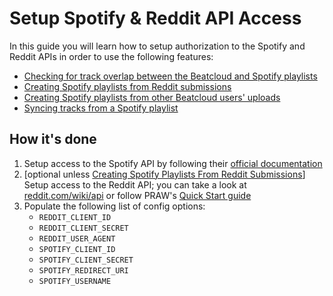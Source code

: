 # Setup Spotify & Reddit API Access

In this guide you will learn how to setup authorization to the Spotify and Reddit APIs in order to use the following features:

* [Checking for track overlap between the Beatcloud and Spotify playlists](check_beatcloud.md)
* [Creating Spotify playlists from Reddit submissions](spotify_playlist_from_reddit.md)
* [Creating Spotify playlists from other Beatcloud users' uploads](spotify_playlist_from_upload.md)
* [Syncing tracks from a Spotify playlist](sync_spotify.md)

## How it's done

1. Setup access to the Spotify API by following their [official documentation](https://developer.spotify.com/documentation/web-api)
1. [optional unless [Creating Spotify Playlists From Reddit Submissions](spotify_playlist_from_reddit.md)] Setup access to the Reddit API; you can take a look at [reddit.com/wiki/api](https://www.reddit.com/wiki/api) or follow PRAW's [Quick Start guide](https://praw.readthedocs.io/en/stable/getting_started/authentication.html#oauth)
1. Populate the following list of config options:
    - `REDDIT_CLIENT_ID`
    - `REDDIT_CLIENT_SECRET`
    - `REDDIT_USER_AGENT`
    - `SPOTIFY_CLIENT_ID`
    - `SPOTIFY_CLIENT_SECRET`
    - `SPOTIFY_REDIRECT_URI`
    - `SPOTIFY_USERNAME`
